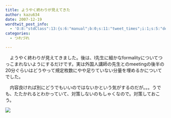```yaml
---
title: ようやく終わりが見えてきた
author: kazu634
date: 2007-12-19
wordtwit_post_info:
  - 'O:8:"stdClass":13:{s:6:"manual";b:0;s:11:"tweet_times";i:1;s:5:"delay";i:0;s:7:"enabled";i:1;s:10:"separation";s:2:"60";s:7:"version";s:3:"3.7";s:14:"tweet_template";b:0;s:6:"status";i:2;s:6:"result";a:0:{}s:13:"tweet_counter";i:2;s:13:"tweet_log_ids";a:1:{i:0;i:3493;}s:9:"hash_tags";a:0:{}s:8:"accounts";a:1:{i:0;s:7:"kazu634";}}'
categories:
  - つれづれ

---
```

<div class="section">
<p>
    　ようやく終わりが見えてきました。後は、I先生に細かなformalityについてつっこまれないようにするだけです。実は外国人講師の先生とのmeetingの後半の20分ぐらいはどうやって規定枚数にやや足りていない分量を埋めるかについてでした。
</p>
  
<p>
    　内容良ければ別にどうでもいいのではないかという気がするのだが。。。うでも、たたかれるとわかっていて、対策しないのもしゃくなので。対策しておこう。
</p>
  
<p>
<center>
</center>
</p>
  
<p>
<a href="http://flickr.com/photos/brndnprkns/79583231/" onclick="__gaTracker('send', 'event', 'outbound-article', 'http://flickr.com/photos/brndnprkns/79583231/', '');" title="&#160;"><img src="http://farm1.static.flickr.com/38/79583231_351992e313_m.jpg" /></a>
</p></p>
</div>
